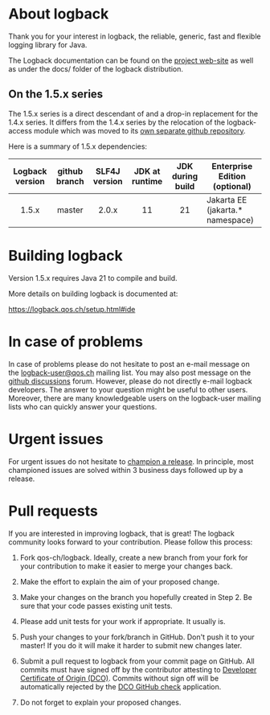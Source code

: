 
# About logback

Thank you for your interest in logback, the reliable, generic, fast
and flexible logging library for Java.

The Logback documentation can be found on the [project
web-site](https://logback.qos.ch/documentation.html) as well as under
the docs/ folder of the logback distribution.

## On the 1.5.x series

The 1.5.x series is a direct descendant of and a drop-in replacement
for the 1.4.x series. It differs from the 1.4.x series by the
relocation of the logback-access module which was moved to its [own
separate github repository](https://github.com/qos-ch/logback-access).

Here is a summary of 1.5.x dependencies:

|Logback version   |github branch   |SLF4J version  | JDK at runtime | JDK during build | Enterprise Edition (optional)|
|:---------------:|:--------:|:---------:|:-------:|:--------:|------------------------------|
| 1.5.x            | master         | 2.0.x         | 11             | 21            | Jakarta EE (jakarta.* namespace)|

# Building logback

Version 1.5.x requires Java 21 to compile and build.

More details on building logback is documented at:

  https://logback.qos.ch/setup.html#ide

# In case of problems

In case of problems please do not hesitate to post an e-mail message
on the logback-user@qos.ch mailing list. You may also post message on the 
[github discussions](https://github.com/qos-ch/logback/discussions) forum. 
However, please do not directly e-mail logback developers. 
The answer to your question might be useful to other users. Moreover, 
there are many knowledgeable users on the logback-user mailing lists 
who can quickly answer your questions.

# Urgent issues

For urgent issues do not hesitate to [champion a
release](https://github.com/sponsors/qos-ch/sponsorships?tier_id=77436).
In principle, most championed issues are solved within 3 business days
followed up by a release.

# Pull requests

If you are interested in improving logback, that is great! The logback 
community looks forward to your contribution. Please follow this process:

1. Fork qos-ch/logback. Ideally, create a new branch from your fork for
   your contribution to make it easier to merge your changes back.

2. Make the effort to explain the aim of your proposed change.

3. Make your changes on the branch you hopefully created in Step 2. Be
   sure that your code passes existing unit tests.

4. Please add unit tests for your work if appropriate. It usually is.

5. Push your changes to your fork/branch in GitHub. Don't push it to
   your master! If you do it will make it harder to submit new changes
   later.

6. Submit a pull request to logback from your commit page on GitHub.
   All commits must have signed off by the contributor attesting to
  [Developer Certificate of Origin (DCO)](https://developercertificate.org/).
  Commits without sign off will be automatically rejected by the [DCO GitHub
  check](https://probot.github.io/apps/dco/) application.

7. Do not forget to explain your proposed changes.

<!--
# Continuous integration build status

| Branch | Last results |
| ------ | -------------|
| master | ![CI master](https://github.com/qos-ch/logback/actions/workflows/main.yml/badge.svg) |
-->



